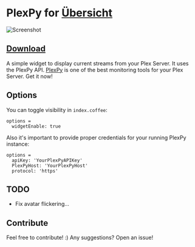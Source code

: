 # PlexPy for [Übersicht](http://tracesof.net/uebersicht/)

![Screenshot](https://up.r4r3.me/u/CuntInfidel)

## [Download](https://github.com/yoyostile/Plexpy-Ubersicht-Widget/raw/master/Plexpy.widget.zip)

A simple widget to display current streams from your Plex Server.
It uses the PlexPy API. [PlexPy](https://github.com/JonnyWong16/PlexPy) is one of the best monitoring tools for your Plex Server. Get it now!

## Options

You can toggle visibility in `index.coffee`:

```
options =
  widgetEnable: true
```

Also it's important to provide proper credentials for your running PlexPy instance:

```
options =
  apiKey: 'YourPlexPyAPIKey'
  PlexPyHost: 'YourPlexPyHost'
  protocol: 'https'
```

## TODO

* Fix avatar flickering...

## Contribute

Feel free to contribute! :) Any suggestions? Open an issue!
